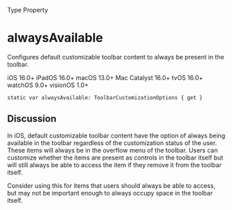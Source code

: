 Type Property

# alwaysAvailable

Configures default customizable toolbar content to always be present in the
toolbar.

iOS 16.0+  iPadOS 16.0+  macOS 13.0+  Mac Catalyst 16.0+  tvOS 16.0+  watchOS
9.0+  visionOS 1.0+

    
    
    static var alwaysAvailable: ToolbarCustomizationOptions { get }

## Discussion

In iOS, default customizable toolbar content have the option of always being
available in the toolbar regardless of the customization status of the user.
These items will always be in the overflow menu of the toolbar. Users can
customize whether the items are present as controls in the toolbar itself but
will still always be able to access the item if they remove it from the
toolbar itself.

Consider using this for items that users should always be able to access, but
may not be important enough to always occupy space in the toolbar itself.

